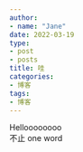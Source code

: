 ```yaml
---
author:
- name: "Jane"
date: 2022-03-19
type:
- post
- posts
title: 哇
categories:
- 博客
tags:
- 博客
---
```


Helloooooooo  
不止 one word